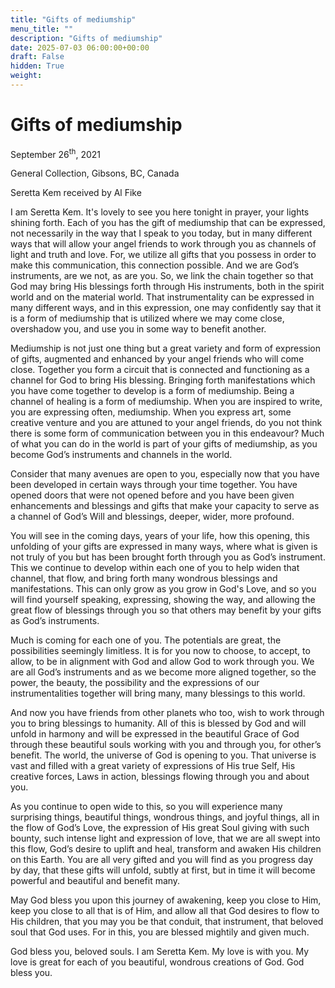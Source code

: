 ```yaml
---
title: "Gifts of mediumship"
menu_title: ""
description: "Gifts of mediumship"
date: 2025-07-03 06:00:00+00:00
draft: False
hidden: True
weight:
---
```

# Gifts of mediumship

September 26<sup>th</sup>, 2021

General Collection, Gibsons, BC, Canada

Seretta Kem received by Al Fike

I am Seretta Kem. It's lovely to see you here tonight in prayer, your lights shining forth. Each of you has the gift of mediumship that can be expressed, not necessarily in the way that I speak to you today, but in many different ways that will allow your angel friends to work through you as channels of light and truth and love. For, we utilize all gifts that you possess in order to make this communication, this connection possible. And we are God’s instruments, are we not, as are you. So, we link the chain together so that God may bring His blessings forth through His instruments, both in the spirit world and on the material world. That instrumentality can be expressed in many different ways, and in this expression, one may confidently say that it is a form of mediumship that is utilized where we may come close, overshadow you, and use you in some way to benefit another.

Mediumship is not just one thing but a great variety and form of expression of gifts, augmented and enhanced by your angel friends who will come close. Together you form a circuit that is connected and functioning as a channel for God to bring His blessing. Bringing forth manifestations which you have come together to develop is a form of mediumship. Being a channel of healing is a form of mediumship. When you are inspired to write, you are expressing often, mediumship. When you express art, some creative venture and you are attuned to your angel friends, do you not think there is some form of communication between you in this endeavour? Much of what you can do in the world is part of your gifts of mediumship, as you become God’s instruments and channels in the world.

Consider that many avenues are open to you, especially now that you have been developed in certain ways through your time together. You have opened doors that were not opened before and you have been given enhancements and blessings and gifts that make your capacity to serve as a channel of God’s Will and blessings, deeper, wider, more profound.

You will see in the coming days, years of your life, how this opening, this unfolding of your gifts are expressed in many ways, where what is given is not truly of you but has been brought forth through you as God’s instrument. This we continue to develop within each one of you to help widen that channel, that flow, and bring forth many wondrous blessings and manifestations. This can only grow as you grow in God's Love, and so you will find yourself speaking, expressing, showing the way, and allowing the great flow of blessings through you so that others may benefit by your gifts as God’s instruments.

Much is coming for each one of you. The potentials are great, the possibilities seemingly limitless. It is for you now to choose, to accept, to allow, to be in alignment with God and allow God to work through you. We are all God’s instruments and as we become more aligned together, so the power, the beauty, the possibility and the expressions of our instrumentalities together will bring many, many blessings to this world.

And now you have friends from other planets who too, wish to work through you to bring blessings to humanity. All of this is blessed by God and will unfold in harmony and will be expressed in the beautiful Grace of God through these beautiful souls working with you and through you, for other’s benefit. The world, the universe of God is opening to you. That universe is vast and filled with a great variety of expressions of His true Self, His creative forces, Laws in action, blessings flowing through you and about you.

As you continue to open wide to this, so you will experience many surprising things, beautiful things, wondrous things, and joyful things, all in the flow of God’s Love, the expression of His great Soul giving with such bounty, such intense light and expression of love, that we are all swept into this flow, God’s desire to uplift and heal, transform and awaken His children on this Earth. You are all very gifted and you will find as you progress day by day, that these gifts will unfold, subtly at first, but in time it will become powerful and beautiful and benefit many.

May God bless you upon this journey of awakening, keep you close to Him, keep you close to all that is of Him, and allow all that God desires to flow to His children, that you may you be that conduit, that instrument, that beloved soul that God uses. For in this, you are blessed mightily and given much.

God bless you, beloved souls. I am Seretta Kem. My love is with you. My love is great for each of you beautiful, wondrous creations of God. God bless you. 
